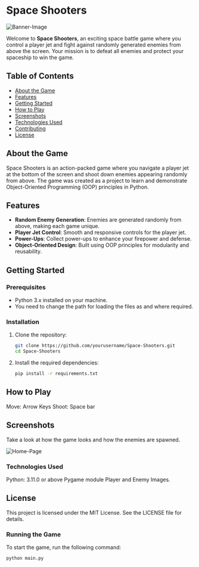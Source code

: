 # Space Shooters

![Banner-Image](https://github.com/Tirthraj-Raval/Space-Shooters/assets/123300261/bece673a-4302-4677-a408-96018d14fa6a) <!-- Replace with your banner image -->

Welcome to **Space Shooters**, an exciting space battle game where you control a player jet and fight against randomly generated enemies from above the screen. Your mission is to defeat all enemies and protect your spaceship to win the game.

## Table of Contents

- [About the Game](#about-the-game)
- [Features](#features)
- [Getting Started](#getting-started)
- [How to Play](#how-to-play)
- [Screenshots](#screenshots)
- [Technologies Used](#technologies-used)
- [Contributing](#contributing)
- [License](#license)

## About the Game

Space Shooters is an action-packed game where you navigate a player jet at the bottom of the screen and shoot down enemies appearing randomly from above. The game was created as a project to learn and demonstrate Object-Oriented Programming (OOP) principles in Python.

## Features

- **Random Enemy Generation**: Enemies are generated randomly from above, making each game unique.
- **Player Jet Control**: Smooth and responsive controls for the player jet.
- **Power-Ups**: Collect power-ups to enhance your firepower and defense.
- **Object-Oriented Design**: Built using OOP principles for modularity and reusability.

## Getting Started

### Prerequisites

- Python 3.x installed on your machine.
- You need to change the path for loading the files as and where required.

### Installation

1. Clone the repository:

    ```bash
    git clone https://github.com/yourusername/Space-Shooters.git
    cd Space-Shooters
    ```

2. Install the required dependencies:

    ```bash
    pip install -r requirements.txt
    ```

## How to Play

Move: Arrow Keys
Shoot: Space bar


## Screenshots

Take a look at how the game looks and how the enemies are spawned.

![Home-Page](https://github.com/Tirthraj-Raval/Space-Shooters/assets/123300261/8a73cdfb-0320-488b-95b8-bc5ce28912c4)


### Technologies Used

Python: 3.11.0 or above
Pygame module
Player and Enemy Images.


## License

This project is licensed under the MIT License. See the LICENSE file for details.


### Running the Game

To start the game, run the following command:

```bash
python main.py

